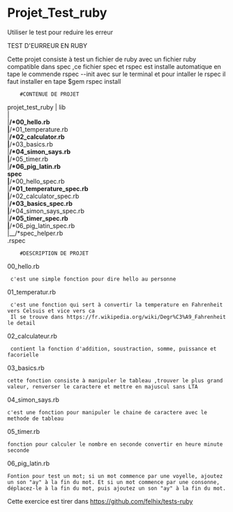 # Projet_Test_ruby
Utiliser le test pour reduire les erreur


TEST D'EURREUR EN RUBY

Cette  projet consiste à test un fichier de ruby avec un fichier ruby compatible dans spec 
,ce fichier spec et rspec est installe automatique en tape le commende rspec --init avec sur le terminal et pour intaller le rspec il faut installer en tape $gem rspec install


        #CONTENUE DE PROJET
        
        
projet_test_ruby 
|
lib                                                                                                                                                         
    |                                                                                                                                                           
    |__/*00_hello.rb                                                                                                                                            
    |__/*01_temperature.rb                                                                                                                                       
    |__/*02_calculator.rb                                                                                                                                       
    |__/*03_basics.rb                                                                                                                                           
    |__/*04_simon_says.rb                                                                                                                                       
    |__/*05_timer.rb                                                                                                                                             
    |__/*06_pig_latin.rb                                                                                                                                         
spec                                                                                                                                                             
    |__/*00_hello_spec.rb                                                                                                                                       
    |__/*01_temperature_spec.rb                                                                                                                                 
    |__/*02_calculator_spec.rb                                                                                                                                   
    |__/*03_basics_spec.rb                                                                                                                                       
    |__/*04_simon_says_spec.rb                                                                                                                                   
    |__/*05_timer_spec.rb                                                                                                                                       
    |__/*06_pig_latin_spec.rb                                                                                                                                   
    |__/*spec_helper.rb                                                                                                                                         
.rspec                                                                                                                                                            

     	  
     	#DESCRIPTION DE PROJET


00_hello.rb

     c'est une simple fonction pour dire hello au personne

01_temperatur.rb

     c'est une fonction qui sert à convertir la temperature en Fahrenheit vers Celsuis et vice vers ca
     Il se trouve dans https://fr.wikipedia.org/wiki/Degr%C3%A9_Fahrenheit  le detail

02_calculateur.rb

     contient la fonction d'addition, soustraction, somme, puissance et facorielle

03_basics.rb

    cette fonction consiste à manipuler le tableau ,trouver le plus grand valeur, renverser le caractere et mettre en majuscul sans LTA

04_simon_says.rb

    c'est une fonction pour manipuler le chaine de caractere avec le methode de tableau

05_timer.rb

    fonction pour calculer le nombre en seconde convertir en heure minute seconde

06_pig_latin.rb

    Fontion pour test un mot; si un mot commence par une voyelle, ajoutez un son "ay" à la fin du mot. Et si un mot commence par une consonne, déplacez-le à la fin du mot, puis ajoutez un son "ay" à la fin du mot. 
    


Cette exercice est tirer dans https://github.com/felhix/tests-ruby



